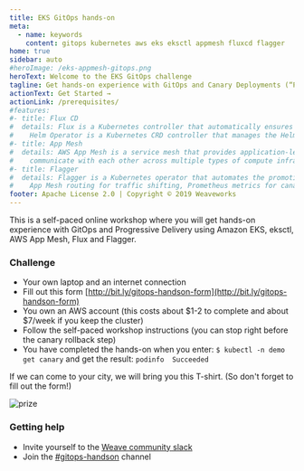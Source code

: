 ```yaml
---
title: EKS GitOps hands-on
meta:
  - name: keywords
    content: gitops kubernetes aws eks eksctl appmesh fluxcd flagger
home: true
sidebar: auto
#heroImage: /eks-appmesh-gitops.png
heroText: Welcome to the EKS GitOps challenge
tagline: Get hands-on experience with GitOps and Canary Deployments (“Progressive Delivery”)
actionText: Get Started →
actionLink: /prerequisites/
#features:
#- title: Flux CD
#  details: Flux is a Kubernetes controller that automatically ensures that the state of a cluster matches the config in git.
#    Helm Operator is a Kubernetes CRD controller that manages the Helm release lifecycle.
#- title: App Mesh
#  details: AWS App Mesh is a service mesh that provides application-level networking to make it easy for your services to
#    communicate with each other across multiple types of compute infrastructure.
#- title: Flagger
#  details: Flagger is a Kubernetes operator that automates the promotion of canary deployments using 
#    App Mesh routing for traffic shifting, Prometheus metrics for canary analysis and Helm for testing.
footer: Apache License 2.0 | Copyright © 2019 Weaveworks
---
```


This is a self-paced online workshop where you will get hands-on experience with
GitOps and Progressive Delivery using Amazon EKS, eksctl, AWS App Mesh, Flux and Flagger. 

### Challenge

* Your own laptop and an internet connection
* Fill out this form [http://bit.ly/gitops-handson-form](http://bit.ly/gitops-handson-form)
* You own an AWS account (this costs about $1-2 to complete and about $7/week if you keep the cluster)
* Follow the self-paced workshop instructions (you can stop right before the canary rollback step)
* You have completed the hands-on when you enter:
`$ kubectl -n demo get canary`
and get the result:
`podinfo  Succeeded`

If we can come to your city, we will bring you this T-shirt. (So don't forget to fill out the form!)

<img src="https://eks.handson.flagger.dev/gitops-t-shirt.png" alt="prize" class="center">

### Getting help

* Invite yourself to the [Weave community slack](https://slack.weave.works/)
* Join the [#gitops-handson](https://weave-community.slack.com/messages/gitops-handson/) channel

